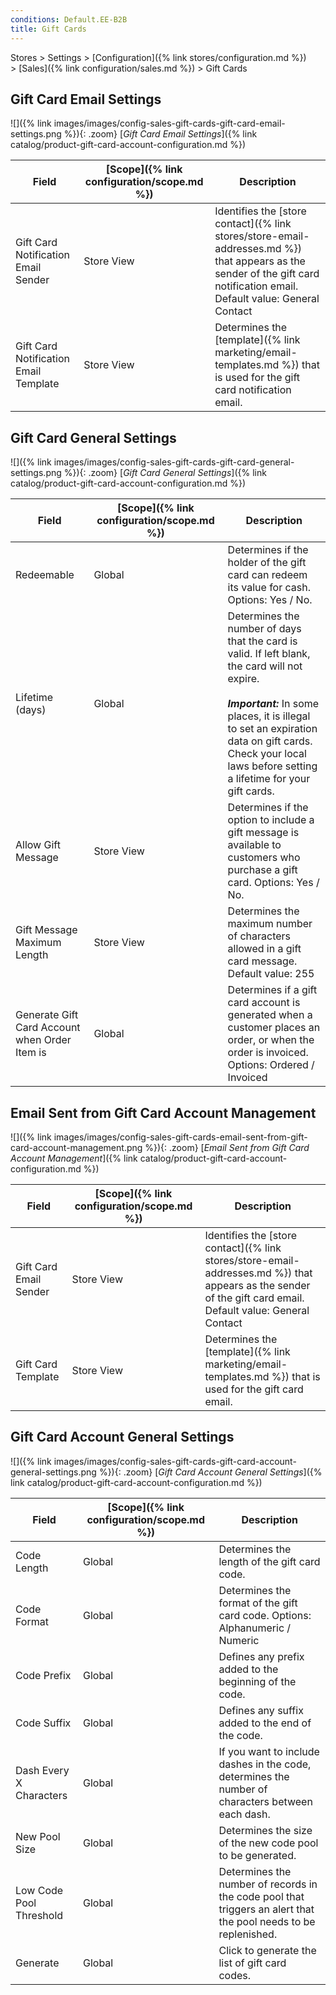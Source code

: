 ```yaml
---
conditions: Default.EE-B2B
title: Gift Cards
---
```


Stores > Settings > [Configuration]({% link stores/configuration.md %}) > [Sales]({% link configuration/sales.md %}) > Gift Cards

## Gift Card Email Settings

![]({% link images/images/config-sales-gift-cards-gift-card-email-settings.png %}){: .zoom}
[_Gift Card Email Settings_]({% link catalog/product-gift-card-account-configuration.md %})

|Field|[Scope]({% link configuration/scope.md %})|Description|
|--- |--- |--- |
|Gift Card Notification Email Sender|Store View|Identifies the [store contact]({% link stores/store-email-addresses.md %}) that appears as the sender of the gift card notification email. Default value: General Contact|
|Gift Card Notification Email Template|Store View|Determines the [template]({% link marketing/email-templates.md %}) that is used for the gift card notification email.|

## Gift Card General Settings

![]({% link images/images/config-sales-gift-cards-gift-card-general-settings.png %}){: .zoom}
[_Gift Card General Settings_]({% link catalog/product-gift-card-account-configuration.md %})

|Field|[Scope]({% link configuration/scope.md %})|Description|
|--- |--- |--- |
|Redeemable|Global|Determines if the holder of the gift card can redeem its value for cash. Options: Yes / No.|
|Lifetime (days)|Global|Determines the number of days that the card is valid. If left blank, the card will not expire. <br/><br/>**_Important:_** In some places, it is illegal to set an expiration data on gift cards. Check your local laws before setting a lifetime for your gift cards.|
|Allow Gift Message|Store View|Determines if the option to include a gift message  is available to customers who purchase a gift card. Options: Yes / No.|
|Gift Message Maximum Length|Store View|Determines the maximum number of characters allowed in a gift card message. Default value: 255|
|Generate Gift Card Account when Order Item is|Global|Determines if a gift card account is generated when a customer places an order, or when the order is invoiced. Options: Ordered / Invoiced|

## Email Sent from Gift Card Account Management

![]({% link images/images/config-sales-gift-cards-email-sent-from-gift-card-account-management.png %}){: .zoom}
[_Email Sent from Gift Card Account Management_]({% link catalog/product-gift-card-account-configuration.md %})

|Field|[Scope]({% link configuration/scope.md %})|Description|
|--- |--- |--- |
|Gift Card Email Sender|Store View|Identifies the [store contact]({% link stores/store-email-addresses.md %}) that appears as the sender of the gift card email. Default value: General Contact|
|Gift Card Template|Store View|Determines the [template]({% link marketing/email-templates.md %}) that is used for the gift card email.|

## Gift Card Account General Settings

![]({% link images/images/config-sales-gift-cards-gift-card-account-general-settings.png %}){: .zoom}
[_Gift Card Account General Settings_]({% link catalog/product-gift-card-account-configuration.md %})

|Field|[Scope]({% link configuration/scope.md %})|Description|
|--- |--- |--- |
|Code Length|Global|Determines the length of the gift card code.|
|Code Format|Global|Determines the format of the gift card code. Options: Alphanumeric / Numeric|
|Code Prefix|Global|Defines any prefix added to the beginning of the code.|
|Code Suffix|Global|Defines any suffix  added to the end of the code.|
|Dash Every X Characters|Global|If you want to include dashes in the code, determines the number of characters between each dash.|
|New Pool Size|Global|Determines the size of the new code pool to be generated.|
|Low Code Pool Threshold|Global|Determines the number of records in the code pool that triggers an alert that the pool needs to be replenished.|
|Generate|Global|Click to generate the list of gift card codes.|
